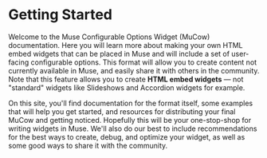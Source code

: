 # Getting Started
Welcome to the Muse Configurable Options Widget (MuCow) documentation. Here you
will learn more about making your own HTML embed widgets that can be placed in
Muse and will include a set of user-facing configurable options. This format
will allow you to create content not currently available in Muse, and easily
share it with others in the community. Note that this feature allows you to
create **HTML embed widgets** &mdash; not "standard" widgets like Slideshows
and Accordion widgets for example.

On this site, you'll find documentation for the format itself, some examples
that will help you get started, and resources for distributing your
final MuCow and getting noticed. Hopefully this will be your one-stop-shop for
writing widgets in Muse. We'll also do our best to include recommendations for
the best ways to create, debug, and optimize your widget, as well as some good
ways to share it with the community.